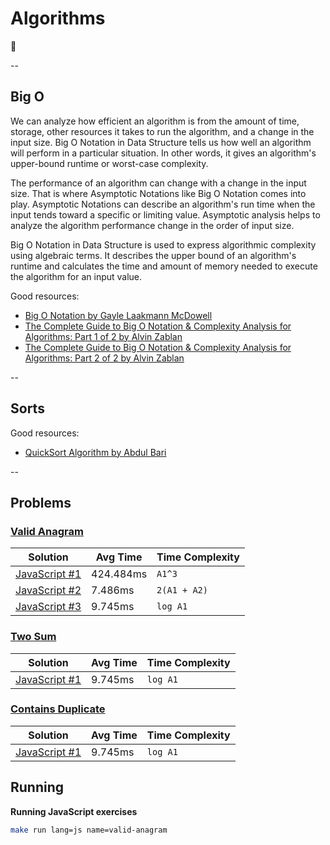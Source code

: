 # Algorithms

🌊

--

## Big O

We can analyze how efficient an algorithm is from the amount of time, storage, other resources it takes to run the algorithm, and a change in the input size. Big O Notation in Data Structure tells us how well an algorithm will perform in a particular situation. In other words, it gives an algorithm's upper-bound runtime or worst-case complexity.

The performance of an algorithm can change with a change in the input size. That is where Asymptotic Notations like Big O Notation comes into play. Asymptotic Notations can describe an algorithm's run time when the input tends toward a specific or limiting value. Asymptotic analysis helps to analyze the algorithm performance change in the order of input size.

Big O Notation in Data Structure is used to express algorithmic complexity using algebraic terms. It describes the upper bound of an algorithm's runtime and calculates the time and amount of memory needed to execute the algorithm for an input value.

Good resources:

- [Big O Notation by Gayle Laakmann McDowell](https://www.youtube.com/watch?v=v4cd1O4zkGw)
- [The Complete Guide to Big O Notation & Complexity Analysis for Algorithms: Part 1 of 2 by Alvin Zablan](https://www.youtube.com/watch?v=HfIH3czXc-8)
- [The Complete Guide to Big O Notation & Complexity Analysis for Algorithms: Part 2 of 2 by Alvin Zablan](https://www.youtube.com/watch?v=zo7YFqw5hNw)

--

## Sorts

Good resources:

- [QuickSort Algorithm by Abdul Bari](https://www.youtube.com/watch?v=7h1s2SojIRw)

--

## Problems

### [Valid Anagram](/problems/valid-anagram/problem.md)

| Solution | Avg Time | Time Complexity
| --- | ----------- | --- |
| [JavaScript #1](/javascript/valid-anagram/solution-1.js) | 424.484ms | `A1^3` |
[JavaScript #2](/javascript/valid-anagram/solution-2.js) | 7.486ms | `2(A1 + A2)` |
[JavaScript #3](/javascript/valid-anagram/solution-3.js) | 9.745ms | `log A1` |

### [Two Sum](/problems/two-sum/problem.md)

| Solution | Avg Time | Time Complexity
| --- | ----------- | --- |
[JavaScript #1](/javascript/two-sum/solution-1.js) | 9.745ms | `log A1` |

### [Contains Duplicate](/problems/contains-duplicate/problem.md)

| Solution | Avg Time | Time Complexity
| --- | ----------- | --- |
[JavaScript #1](/javascript/contains-duplicate/solution-1.js) | 9.745ms | `log A1` |

## Running

**Running JavaScript exercises**

```bash
make run lang=js name=valid-anagram
```
